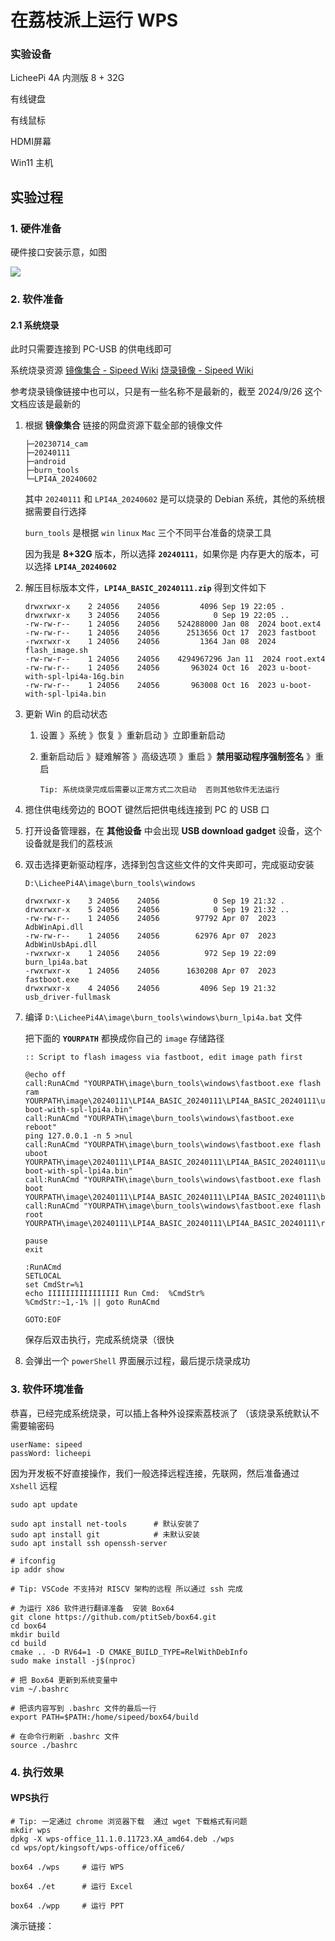 # 在荔枝派上运行 WPS

### 实验设备

LicheePi 4A 内测版 8 + 32G

有线键盘

有线鼠标

HDMI屏幕

Win11 主机



## 实验过程

### 1. 硬件准备

硬件接口安装示意，如图

![](gdk.png)



### 2. 软件准备

#### 2.1 系统烧录

此时只需要连接到 PC-USB 的供电线即可

系统烧录资源 [镜像集合 - Sipeed Wiki](https://wiki.sipeed.com/hardware/zh/lichee/th1520/lpi4a/3_images.html) [烧录镜像 - Sipeed Wiki](https://wiki.sipeed.com/hardware/zh/lichee/th1520/lpi4a/4_burn_image.html) 

参考烧录镜像链接中也可以，只是有一些名称不是最新的，截至 2024/9/26 这个文档应该是最新的



1. 根据 **镜像集合** 链接的网盘资源下载全部的镜像文件

   ```
   ├─20230714_cam
   ├─20240111
   ├─android
   ├─burn_tools
   └─LPI4A_20240602
   ```

   其中 `20240111` 和 `LPI4A_20240602` 是可以烧录的 Debian 系统，其他的系统根据需要自行选择

   `burn_tools` 是根据 `win` `linux` `Mac` 三个不同平台准备的烧录工具

   因为我是 **8+32G** 版本，所以选择 **`20240111`**，如果你是 内存更大的版本，可以选择 **`LPI4A_20240602`** 

   

2. 解压目标版本文件，**`LPI4A_BASIC_20240111.zip`** 得到文件如下

   ```
   drwxrwxr-x    2 24056    24056         4096 Sep 19 22:05 .
   drwxrwxr-x    3 24056    24056            0 Sep 19 22:05 ..
   -rw-rw-r--    1 24056    24056    524288000 Jan 08  2024 boot.ext4
   -rw-rw-r--    1 24056    24056      2513656 Oct 17  2023 fastboot
   -rwxrwxr-x    1 24056    24056         1364 Jan 08  2024 flash_image.sh
   -rw-rw-r--    1 24056    24056    4294967296 Jan 11  2024 root.ext4
   -rw-rw-r--    1 24056    24056       963024 Oct 16  2023 u-boot-with-spl-lpi4a-16g.bin
   -rw-rw-r--    1 24056    24056       963008 Oct 16  2023 u-boot-with-spl-lpi4a.bin
   ```



3. 更新 Win 的启动状态

   1. 设置 》系统 》恢复 》重新启动 》立即重新启动

   2. 重新启动后 》疑难解答 》高级选项 》重启 》**禁用驱动程序强制签名** 》重启

      ```
      Tip: 系统烧录完成后需要以正常方式二次启动  否则其他软件无法运行
      ```

      

4. 摁住供电线旁边的 BOOT 键然后把供电线连接到 PC 的 USB 口

5. 打开设备管理器，在 **其他设备** 中会出现 **USB download gadget** 设备，这个设备就是我们的荔枝派

6. 双击选择更新驱动程序，选择到包含这些文件的文件夹即可，完成驱动安装

   ```
   D:\LicheePi4A\image\burn_tools\windows
   
   drwxrwxr-x    3 24056    24056            0 Sep 19 21:32 .
   drwxrwxr-x    5 24056    24056            0 Sep 19 21:32 ..
   -rw-rw-r--    1 24056    24056        97792 Apr 07  2023 AdbWinApi.dll
   -rw-rw-r--    1 24056    24056        62976 Apr 07  2023 AdbWinUsbApi.dll
   -rwxrwxr-x    1 24056    24056          972 Sep 19 22:09 burn_lpi4a.bat
   -rwxrwxr-x    1 24056    24056      1630208 Apr 07  2023 fastboot.exe
   drwxrwxr-x    4 24056    24056         4096 Sep 19 21:32 usb_driver-fullmask
   ```



7. 编译 `D:\LicheePi4A\image\burn_tools\windows\burn_lpi4a.bat` 文件

   把下面的 **`YOURPATH`** 都换成你自己的 `image` 存储路径

   ```
   :: Script to flash imagess via fastboot, edit image path first
   
   @echo off
   call:RunACmd "YOURPATH\image\burn_tools\windows\fastboot.exe flash ram YOURPATH\image\20240111\LPI4A_BASIC_20240111\LPI4A_BASIC_20240111\u-boot-with-spl-lpi4a.bin"
   call:RunACmd "YOURPATH\image\burn_tools\windows\fastboot.exe reboot"
   ping 127.0.0.1 -n 5 >nul
   call:RunACmd "YOURPATH\image\burn_tools\windows\fastboot.exe flash uboot  YOURPATH\image\20240111\LPI4A_BASIC_20240111\LPI4A_BASIC_20240111\u-boot-with-spl-lpi4a.bin"
   call:RunACmd "YOURPATH\image\burn_tools\windows\fastboot.exe flash boot  YOURPATH\image\20240111\LPI4A_BASIC_20240111\LPI4A_BASIC_20240111\boot.ext4"
   call:RunACmd "YOURPATH\image\burn_tools\windows\fastboot.exe flash root  YOURPATH\image\20240111\LPI4A_BASIC_20240111\LPI4A_BASIC_20240111\root.ext4"
   
   pause
   exit
   
   :RunACmd
   SETLOCAL
   set CmdStr=%1
   echo IIIIIIIIIIIIIIII Run Cmd:  %CmdStr% 
   %CmdStr:~1,-1% || goto RunACmd
   
   GOTO:EOF
   
   ```

   保存后双击执行，完成系统烧录（很快

   

8. 会弹出一个 `powerShell` 界面展示过程，最后提示烧录成功



### 3. 软件环境准备

恭喜，已经完成系统烧录，可以插上各种外设探索荔枝派了 （该烧录系统默认不需要输密码

```
userName: sipeed
passWord: licheepi
```



因为开发板不好直接操作，我们一般选择远程连接，先联网，然后准备通过 `Xshell` 远程

```shell
sudo apt update

sudo apt install net-tools		# 默认安装了
sudo apt install git			# 未默认安装
sudo apt install ssh openssh-server

# ifconfig
ip addr show

# Tip: VSCode 不支持对 RISCV 架构的远程 所以通过 ssh 完成

# 为运行 X86 软件进行翻译准备  安装 Box64
git clone https://github.com/ptitSeb/box64.git
cd box64
mkdir build
cd build
cmake .. -D RV64=1 -D CMAKE_BUILD_TYPE=RelWithDebInfo
sudo make install -j$(nproc)

# 把 Box64 更新到系统变量中
vim ~/.bashrc

# 把该内容写到 .bashrc 文件的最后一行
export PATH=$PATH:/home/sipeed/box64/build

# 在命令行刷新 .bashrc 文件
source ./bashrc
```



### 4. 执行效果

#### WPS执行

```shell
# Tip: 一定通过 chrome 浏览器下载  通过 wget 下载格式有问题
mkdir wps
dpkg -X wps-office_11.1.0.11723.XA_amd64.deb ./wps
cd wps/opt/kingsoft/wps-office/office6/

box64 ./wps		# 运行 WPS

box64 ./et		# 运行 Excel

box64 ./wpp		# 运行 PPT
```

演示链接：